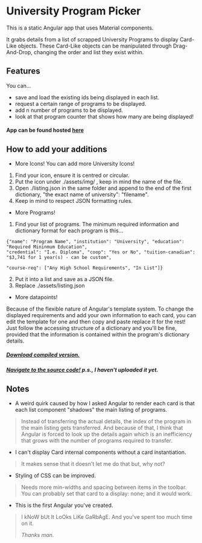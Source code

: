 # University Program Picker
This is a static Angular app that uses Material components.

It grabs details from a list of scrapped University Programs to display Card-Like objects. 
These Card-Like objects can be manipulated through Drag-And-Drop, changing the order and list they exist within.

## Features
You can...
 - save and load the existing ids being displayed in each list.
 - request a certain range of programs to be displayed.
 - add n number of programs to be displayed.
 - look at that program counter that shows how many are being displayed!

#### App can be found hosted [here](https://tony01230.github.io/html-toys/university/index.html)

## How to add your additions
 - More Icons! You can add more University Icons!
1. Find your icon, ensure it is centred or circular.
2. Put the icon under ./assets/img/ , keep in mind the name of the file.
3. Open ./listing.json in the same folder and append to the end of the first dictionary, "the exact name of university": "filename". 
4. Keep in mind to respect JSON formatting rules.
   
 - More Programs!
1. Find your list of programs. The minimum required information and dictionary format for each program is this...
```
{"name": "Program Name", "institution": "University", "education": "Required Mininmum Education",
"credential": "I.e. Diploma", "coop": "Yes or No", "tuition-canadian": "$3,741 for 1 year(s) - can be custom", 

"course-req": ["Any High School Requirements", "In List"]}
```
2. Put it into a list and save as a JSON file.
3. Replace ./assets/listing.json

 - More datapoints!

Because of the flexible nature of Angular's template system. To change the displayed requirements and add your own information to each card, 
you can edit the template for one and then copy and paste replace it for the rest! Just follow the accessing structure of a dictionary and 
you'll be fine, provided that the information is contained within the program's dictionary details.

##### [Download compiled version.](./dist)
##### [Navigate to the source code!](./source) p.s., I haven't uploaded it yet.

## Notes
 - A weird quirk caused by how I asked Angular to render each card is that each list component "shadows" the main listing of programs.
 > Instead of transferring the actual details, the index of the program in the main listing gets transferred. And because of that, 
 > I think that Angular is forced to look up the details again which is an inefficiency that grows with the number of programs required to transfer.
 - I can't display Card internal components without a card instantiation.
 > It makes sense that it doesn't let me do that but, why not?
 - Styling of CSS can be improved.
 > Needs more min-widths and spacing between items in the toolbar. You can probably set that card to a display: none; and it would work.
 - This is the first Angular you've created.
 > I kNoW bUt It LoOks LiKe GaRbAgE. And you've spent too much time on it. 
 > 
 > *Thanks man.*
